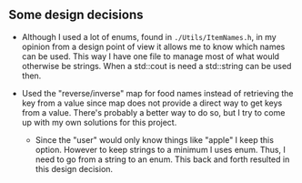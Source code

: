 ## Some design decisions
  * Although I used a lot of enums, found in `./Utils/ItemNames.h`, in my opinion from a design point of view it allows me to know which names can be used. This way I have one file to manage most of what would otherwise be strings. When a std::cout is need a std::string can be used then.

  * Used the "reverse/inverse" map for food names instead of retrieving the key from a value since map does not provide a direct way to get keys from a value. There's probably a better way to do so, but I try to come up with my own solutions for this project.
    + Since the "user" would only know things like "apple" I keep this option. However to keep strings to a minimum I uses enum. Thus, I need to go from a string to an enum. This back and forth resulted in this design decision.